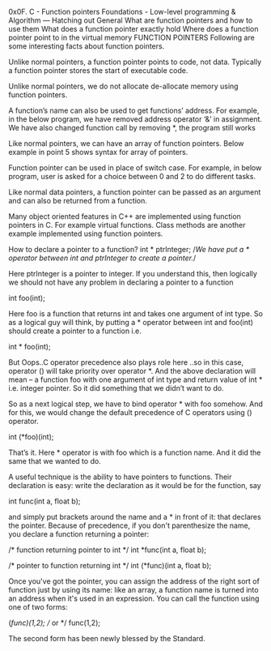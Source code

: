 0x0F. C - Function pointers
Foundations - Low-level programming & Algorithm ― Hatching out
General
What are function pointers and how to use them
What does a function pointer exactly hold
Where does a function pointer point to in the virtual memory
FUNCTION POINTERS
Following are some interesting facts about function pointers.

Unlike normal pointers, a function pointer points to code, not data. Typically a function pointer stores the start of executable code.

Unlike normal pointers, we do not allocate de-allocate memory using function pointers.

A function’s name can also be used to get functions’ address. For example, in the below program, we have removed address operator ‘&’ in assignment. We have also changed function call by removing *, the program still works

Like normal pointers, we can have an array of function pointers. Below example in point 5 shows syntax for array of pointers.

Function pointer can be used in place of switch case. For example, in below program, user is asked for a choice between 0 and 2 to do different tasks.

Like normal data pointers, a function pointer can be passed as an argument and can also be returned from a function.

Many object oriented features in C++ are implemented using function pointers in C. For example virtual functions. Class methods are another example implemented using function pointers.

How to declare a pointer to a function?
int * ptrInteger; /*We have put a * operator between int and ptrInteger to create a pointer.*/

Here ptrInteger is a pointer to integer. If you understand this, then logically we should not have any problem in declaring a pointer to a function

int foo(int);

Here foo is a function that returns int and takes one argument of int type. So as a logical guy will think, by putting a * operator between int and foo(int) should create a pointer to a function i.e.

int * foo(int);

But Oops..C operator precedence also plays role here ..so in this case, operator () will take priority over operator *. And the above declaration will mean – a function foo with one argument of int type and return value of int * i.e. integer pointer. So it did something that we didn’t want to do.

So as a next logical step, we have to bind operator * with foo somehow. And for this, we would change the default precedence of C operators using () operator.

int (*foo)(int);

That’s it. Here * operator is with foo which is a function name. And it did the same that we wanted to do.

A useful technique is the ability to have pointers to functions. Their declaration is easy: write the declaration as it would be for the function, say

int func(int a, float b);

and simply put brackets around the name and a * in front of it: that declares the pointer. Because of precedence, if you don't parenthesize the name, you declare a function returning a pointer:

/* function returning pointer to int */ int *func(int a, float b);

/* pointer to function returning int */ int (*func)(int a, float b);

Once you've got the pointer, you can assign the address of the right sort of function just by using its name: like an array, a function name is turned into an address when it's used in an expression. You can call the function using one of two forms:

(*func)(1,2); /* or */ func(1,2);

The second form has been newly blessed by the Standard.
